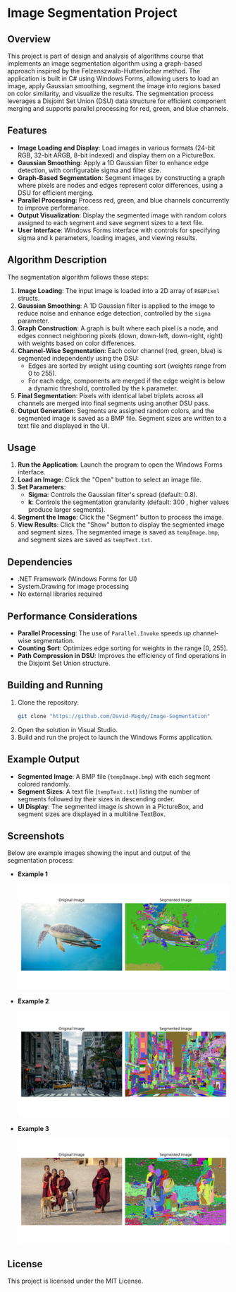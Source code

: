 # Image Segmentation Project

## Overview
This project is part of design and analysis of algorithms course that implements an image segmentation algorithm using a graph-based approach inspired by the Felzenszwalb-Huttenlocher method. The application is built in C# using Windows Forms, allowing users to load an image, apply Gaussian smoothing, segment the image into regions based on color similarity, and visualize the results. The segmentation process leverages a Disjoint Set Union (DSU) data structure for efficient component merging and supports parallel processing for red, green, and blue channels.

## Features
- **Image Loading and Display**: Load images in various formats (24-bit RGB, 32-bit ARGB, 8-bit indexed) and display them on a PictureBox.
- **Gaussian Smoothing**: Apply a 1D Gaussian filter to enhance edge detection, with configurable sigma and filter size.
- **Graph-Based Segmentation**: Segment images by constructing a graph where pixels are nodes and edges represent color differences, using a DSU for efficient merging.
- **Parallel Processing**: Process red, green, and blue channels concurrently to improve performance.
- **Output Visualization**: Display the segmented image with random colors assigned to each segment and save segment sizes to a text file.
- **User Interface**: Windows Forms interface with controls for specifying sigma and k parameters, loading images, and viewing results.

## Algorithm Description
The segmentation algorithm follows these steps:
1. **Image Loading**: The input image is loaded into a 2D array of `RGBPixel` structs.
2. **Gaussian Smoothing**: A 1D Gaussian filter is applied to the image to reduce noise and enhance edge detection, controlled by the `sigma` parameter.
3. **Graph Construction**: A graph is built where each pixel is a node, and edges connect neighboring pixels (down, down-left, down-right, right) with weights based on color differences.
4. **Channel-Wise Segmentation**: Each color channel (red, green, blue) is segmented independently using the DSU:
   - Edges are sorted by weight using counting sort (weights range from 0 to 255).
   - For each edge, components are merged if the edge weight is below a dynamic threshold, controlled by the `k` parameter.
5. **Final Segmentation**: Pixels with identical label triplets across all channels are merged into final segments using another DSU pass.
6. **Output Generation**: Segments are assigned random colors, and the segmented image is saved as a BMP file. Segment sizes are written to a text file and displayed in the UI.

## Usage
1. **Run the Application**: Launch the program to open the Windows Forms interface.
2. **Load an Image**: Click the "Open" button to select an image file.
3. **Set Parameters**:
   - **Sigma**: Controls the Gaussian filter's spread (default: 0.8).
   - **k**: Controls the segmentation granularity (default: 300 , higher values produce larger segments).
4. **Segment the Image**: Click the "Segment" button to process the image.
5. **View Results**: Click the "Show" button to display the segmented image and segment sizes. The segmented image is saved as `tempImage.bmp`, and segment sizes are saved as `tempText.txt`.

## Dependencies
- .NET Framework (Windows Forms for UI)
- System.Drawing for image processing
- No external libraries required

## Performance Considerations
- **Parallel Processing**: The use of `Parallel.Invoke` speeds up channel-wise segmentation.
- **Counting Sort**: Optimizes edge sorting for weights in the range [0, 255].
- **Path Compression in DSU**: Improves the efficiency of find operations in the Disjoint Set Union structure.

## Building and Running
1. Clone the repository:
   ```bash
   git clone "https://github.com/David-Magdy/Image-Segmentation"
   ```
2. Open the solution in Visual Studio.
3. Build and run the project to launch the Windows Forms application.

## Example Output
- **Segmented Image**: A BMP file (`tempImage.bmp`) with each segment colored randomly.
- **Segment Sizes**: A text file (`tempText.txt`) listing the number of segments followed by their sizes in descending order.
- **UI Display**: The segmented image is shown in a PictureBox, and segment sizes are displayed in a multiline TextBox.

## Screenshots
Below are example images showing the input and output of the segmentation process:

- **Example 1**
  
   ![Example 1](Images/Figure_1.png)

- **Example 2**
  
  ![Example_2](Images/Figure_2.png)

- **Example 3**
  
  ![Example_3](Images/Figure_3.png)


## License
This project is licensed under the MIT License.
